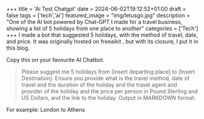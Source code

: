 +++
title = 'Ai Test Chatgpt'
date = 2024-06-02T19:12:52+01:00
draft = false
tags = ['tech','ai']
featured_image = "img/letusgo.jpg"
description = "One of the AI bot powered by Chat-GPT I made for a travel business, showing a list of 5 holidays from one place to another"
categories = ['Tech']
+++
I made a bot that suggested 5 holidays, with the method of travel, date, and price. It was originally hosted on freeaikit , but with its closure, I put it in this blog.

Copy this on your favourite AI Chatbot.

> Please suggest me 5 holidays from [Insert departing place] to [Insert Destination]. Ensure you provide what is the travel method, date of travel and the duration of the holiday and the travel agent and provider of the holiday and the price per person in Pound Sterling and US Dollars, and the link to the holiday. Output in MARKDOWN format.

For example: London to Athens